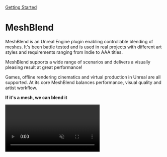 
<a href="/Getting started/" class="fabLink">Getting Started</a>
<br>

# MeshBlend

MeshBlend is an Unreal Engine plugin enabling controllable blending of meshes. It's been battle tested and is used in real projects with different art styles and requirements ranging from Indie to AAA titles.

MeshBlend supports a wide range of scenarios and delivers a visually pleasing result at great performance!

Games, offline rendering cinematics and virtual production in Unreal are all supported. At its core MeshBlend balances performance, visual quality and artist workflow.

**If it's a mesh, we can blend it**

<video src="./MeshBlend_Rock_Clip.mp4" autoplay muted loop />

## Where to buy

<a href="https://www.fab.com/listings/1f4abe73-4cda-42db-995a-c9f8ca4790e5" target="blank" class="fabLink">Get MeshBlend on Fab</a>
<br>
Due to popular demand a **[Studio License](<./Studio License.md>)** is also available! 

## Examples

Check out the [Examples page](./Examples.md) to see how MeshBlend can be used!

## Playable demo

The demo showcases different usages and allows you to evaluate visual quality as well as performance.

[Download link](https://drive.google.com/file/d/1BOzZkNZaa3oVsfl1yqchq9VoSyjKFb1F/view)

## Hear what the Subnautica 2 devs are saying about MeshBlend

<iframe style="width:100%; aspect-ratio: 16/9;" src="https://www.youtube.com/embed/xyG963F4q-8?si=ppKGy6B9rwvZ6_sI" title="YouTube video player" frameborder="0" allow="accelerometer; autoplay; clipboard-write; encrypted-media; gyroscope; picture-in-picture; web-share" referrerpolicy="strict-origin-when-cross-origin" allowfullscreen></iframe>

## Some of our customers

<div class="used-by">
<div><a target="_blank" href="https://unknownworlds.com/"><img src="/UsedBy/UnknownWorlds.webp" alt="Unknown Worlds"/></a></div>
<!-- <div><a target="_blank" href="#"><img src="/UsedBy/TNM.svg" alt="That's No Moon"/></a></div> -->
<div><a target="_blank" href="https://cyan.com/"><img src="/UsedBy/Cyan.png" alt="Cyan"/></a></div>
<div><a target="_blank" href="https://store.steampowered.com/app/2154070/INDUSTRIA_2/"><img src="/UsedBy/Bleakmill.png" alt="Bleakmill"/></a></div>
<!-- <div><a target="_blank" href="#"><img src="/UsedBy/GravityWell.png" alt="Gravity Well"/></a></div> -->
<div><a target="_blank" href="https://www.ernstborg.studio/"><img src="/UsedBy/EBStudio.png" alt="EB Studio"/></a></div>
<div><a target="_blank" href="https://playbellum.com/"><img src="/UsedBy/Bellum.png" alt="Bellum"/></a></div>
<div><a target="_blank" href="https://www.youtube.com/@officialtreehousegames"><img src="/UsedBy/TreehouseGames.png" alt="Treehouse Games"/></a></div>
<div><a target="_blank" href="https://stairwaygames.com/"><img src="/UsedBy/Stairway.png" alt="Stair Way"/></a></div>
<div><a target="_blank" href="https://store.steampowered.com/app/3651990/Waystone/"><img src="/UsedBy/Waystone.png" alt="Waystone"/></a></div>
</div>




## Discord Community

Have questions or wonder what MeshBlend can do? Join the Discord to see the latest!

<iframe src="https://discord.com/widget?id=1279047221362294964&theme=dark" width="350" height="500" allowtransparency="true" frameborder="0" sandbox="allow-popups allow-popups-to-escape-sandbox allow-same-origin allow-scripts"></iframe>